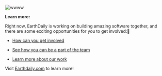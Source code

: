 
![wwww](https://github.com/earthdaily/.github/assets/149197179/a62e6aa8-b73d-46b0-97a0-038158b28c66)

**Learn more:**

Right now, EarthDaily is working on building amazing software together, and there are some exciting opportunities for you to get involved:

- [How can you get involved](https://earthdaily.com/foundational-partner-program/)

- [See how you can be a part of the team](https://earthdaily.com/careers/) 

- [Learn more about our work](https://earthdaily.com/blog/) 

Visit [Earthdaily.com](https://earthdaily.com/) to learn more!


